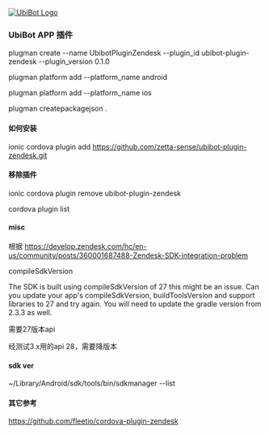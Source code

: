 [![UbiBot Logo](https://www.ubibot.io/wp-content/themes/portal-datadudu/images/ico/newLogo_en.png)](https://ubibot.io/) 


### UbiBot APP 插件

plugman create --name UbibotPluginZendesk --plugin_id ubibot-plugin-zendesk --plugin_version 0.1.0

plugman platform add --platform_name android

plugman platform add --platform_name ios

plugman createpackagejson .

#### 如何安装

ionic cordova plugin add https://github.com/zetta-sense/ubibot-plugin-zendesk.git

#### 移除插件

ionic cordova plugin remove ubibot-plugin-zendesk

cordova plugin list


#### misc


根据 https://develop.zendesk.com/hc/en-us/community/posts/360001687488-Zendesk-SDK-integration-problem

compileSdkVersion

The SDK is built using compileSdkVersion of 27 this might be an issue. Can you update your app's compileSdkVersion, buildToolsVersion and support libraries to 27 and try again. You will need to update the gradle version from 2.3.3 as well.

需要27版本api

经测试3.x用的api 28，需要降版本

#### sdk ver

~/Library/Android/sdk/tools/bin/sdkmanager --list


#### 其它参考

https://github.com/fleetio/cordova-plugin-zendesk


